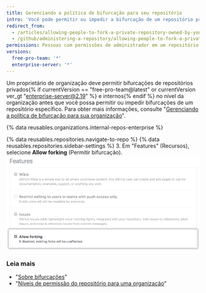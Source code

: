 ```yaml
---
title: Gerenciando a política de bifurcação para seu repositório
intro: 'Você pode permitir ou impedir a bifurcação de um repositório privado específico{% if currentVersion == "free-pro-team@latest" or currentVersion ver_gt "enterprise-server@2.19" %} ou interno{% endif %} pertencente a uma organização.'
redirect_from:
  - /articles/allowing-people-to-fork-a-private-repository-owned-by-your-organization
  - /github/administering-a-repository/allowing-people-to-fork-a-private-repository-owned-by-your-organization
permissions: Pessoas com permissões de administrador em um repositório podem gerenciar a política de bifurcação para o repositório.
versions:
  free-pro-team: '*'
  enterprise-server: '*'
---
```


Um proprietário de organização deve permitir bifurcações de repositórios privados{% if currentVersion == "free-pro-team@latest" or currentVersion ver_gt "enterprise-server@2.19" %} e internos{% endif %} no nível da organização antes que você possa permitir ou impedir bifurcações de um repositório específico. Para obter mais informações, consulte "[Gerenciando a política de bifurcação para sua organização](/github/setting-up-and-managing-organizations-and-teams/managing-the-forking-policy-for-your-organization)".

{% data reusables.organizations.internal-repos-enterprise %}

{% data reusables.repositories.navigate-to-repo %}
{% data reusables.repositories.sidebar-settings %}
3. Em "Features" (Recursos), selecione **Allow forking** (Permitir bifurcação). ![Caixa de seleção para permitir ou proibir a bifurcação de um repositório privado](/assets/images/help/repository/allow-forking-specific-org-repo.png)

### Leia mais

- "[Sobre bifurcações](/articles/about-forks)"
- "[Níveis de permissão do repositório para uma organização](/articles/repository-permission-levels-for-an-organization)"

